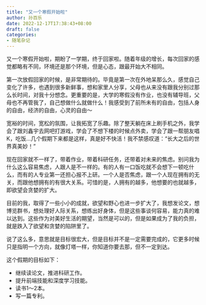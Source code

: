 ```yaml
---
title: "又一个寒假开始啦"
author: 孙百乐
date: 2022-12-17T17:38:43+08:00
draft: false
categories: 
- 随笔杂记
---
```


又一个寒假开始啦，期盼了一学期，终于回家啦。随着年级的增长，每次回家的感觉都略有不同，环境还是那个环境，但是心态，跟最开始大不相同。

第一次放假回家的时候，是非常期待的。毕竟是第一次在外地呆那么久，感觉自己变化了许多，也遇到很多新鲜事，想和家里人分享，父母也从来没有跟我分别过那么长时间，对我十分想念。更重要的是，大学的寒假没有作业，也没有辅导班，父母也不再管我了，自己想做什么就做什么！我感受到了前所未有的自由，包括人身的自由，经济的自由，心灵的自由～

宽裕的时间，宽松的氛围，让我拓宽了乐趣。除了整天躺在床上刷手机之外，我学会了跟刘鑫宇去网吧打游戏，学会了不想下楼的时候点外卖，学会了跟一帮朋友唱K，吃饭...几个假期下来都是这样，真是好不快活！我不禁感叹道：“长大之后的世界真美妙！”

现在回家就不一样了，带着作业，带着科研任务，还带着对未来的焦虑。别问我为什么这么容易焦虑，人跟人是不一样的。有的人有一口饭吃就不会想下一顿吃什么，而有的人专业第一还担心报不上研。一个人是否焦虑，跟一个人现在拥有的无关，而跟他想拥有的有很大关系。可惜的是，人拥有的越多，他想要的也就越多，即欲望会贪婪的扩大。

目前的我，取得了一些小小的成就，欲望和野心也进一步扩大了，我想发论文，想博览群书，想处理好人际关系，想练出好身体，但是这些事谈何容易，能力真的难以达到。这些作为对美好生活的期望，当然是可以的，但是如果成为了我的负担，就是跌入了欲望和贪婪的陷阱里了。

说了这么多，意思就是目标很宏大，但是目标并不是一定需要完成的，它更多时候只是指明一个方向，就像灯塔一样，你知道你要去那，但不一定到达。

这个假期的目标如下：

* 继续读论文，推进科研工作。
* 提升前端技能和深度学习技能。
* 读书1～2本。
* 写一篇专利。

